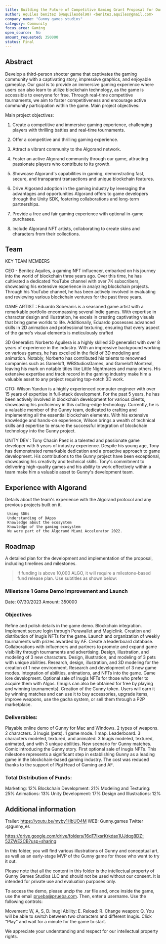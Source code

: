 ```yaml
---
title: Building the Future of Competitive Gaming Grant Proposal for Our Free-to-Play Blockchain Game
author: Aquiles benitez (@aquilesdel90) <benitez.aquiles@gmail.com>
company_name: "Gunny games studios"
category: Community
focus_area: Gaming
open_source:  No
amount_requested: 350000
status: Final
---
```


## Abstract
Develop a third-person shooter game that captivates the gaming community with a captivating story, impressive graphics, and enjoyable gameplay.
Our goal is to provide an immersive gaming experience where users can also learn to utilize blockchain technology, as the game is accessible to everyone for free.
Through real-time competitive tournaments, we aim to foster competitiveness and encourage active community participation within the game.
Main project objectives:


Main project objectives:

1. Create a competitive and immersive gaming experience, challenging players with thrilling battles and real-time tournaments.
2. Offer a competitive and thrilling gaming experience.
3. Attract a vibrant community to the Algorand network.
4. Foster an active Algorand community through our game, attracting passionate players who contribute to its growth.


5. Showcase Algorand's capabilities in gaming, demonstrating fast, secure, and transparent transactions and unique blockchain features.

6. Drive Algorand adoption in the gaming industry by leveraging the advantages and opportunities Algorand offers to game developers through the Unity SDK, fostering collaborations and long-term partnerships.

7. Provide a free and fair gaming experience with optional in-game purchases.

8. Include Algorand NFT artists, collaborating to create skins and characters from their collections.

## Team
KEY TEAM MEMBERS

CEO - Benitez Aquiles, a gaming NFT influencer, embarked on his journey into the world of blockchain three years ago. Over this time, he has cultivated a dedicated YouTube channel with over 7K subscribers, showcasing his extensive experience in analyzing blockchain projects.
Through his YouTube channel, he has been actively involved in evaluating and reviewing various blockchain ventures for the past three years.

GAME ARTIST : Eduardo Soberanis is a seasoned game artist with a remarkable portfolio encompassing several Indie games. 
With expertise in character design and illustration, he excels in creating captivating visuals that bring game worlds to life. Additionally, Eduardo possesses advanced skills in 2D animation and professional texturing, ensuring that every aspect of the game's visual elements is meticulously crafted

3D Generalist: Norberto Aguilera is a highly skilled 3D generalist with over 8 years of experience in the industry.
 With an impressive background working on various games, he has excelled in the field of 3D modeling and animation. 
Notably, Norberto has contributed his talents to renowned companies such as Gameloft, WBStudiosGames, and Gameloft Montreal, leaving his mark on notable titles like Little Nightmares and many others. 
His extensive expertise and track record in the gaming industry make him a valuable asset to any project requiring top-notch 3D work.

CTO: Wilson Yandun is a highly experienced computer engineer with over 15 years of expertise in full-stack development. 
For the past 5 years, he has been actively involved in blockchain development for various clients, showcasing his proficiency in this cutting-edge technology. 
Currently, he is a valuable member of the Gunny team, dedicated to crafting and implementing all the essential blockchain elements. 
With his extensive knowledge and hands-on experience, Wilson brings a wealth of technical skills and expertise to ensure the successful integration of blockchain technology into the Gunny project.

UNITY DEV : Tony Chacin Paez is a talented and passionate game developer with 5 years of industry experience. Despite his young age, Tony has demonstrated remarkable dedication and a proactive approach to game development. 
His contributions to the Gunny project have been exceptional, showcasing his creativity and technical skills. 
Tony's commitment to delivering high-quality games and his ability to work effectively within a team make him a valuable asset to Gunny's development team.

## Experience with Algorand
Details about the team's experience with the Algorand protocol and any previous projects built on it.

     Using SDKs 
     Understanding of DApps
     Knowledge about the ecosystem
     Knowledge of the gaming ecosystem
     We were part of the Algorand Miami Accelerator 2022.


## Roadmap
A detailed plan for the development and implementation of the proposal, including timelines and milestones.
> If funding is above 10,000 ALGO, it will require a milestone-based fund release plan. Use subtitles as shown below:


### Milestone 1 Game Demo Improvement and Launch
Date: 07/30/2023
Amount: 350000

### Objectives
Refine and polish details in the game demo.
Blockchain integration.
Implement secure login through Perawallet and Magiclink.
Creation and distribution of Inugis NFTs for the game.
Launch and organization of weekly tournaments with prizes awarded by AF.
Create a leaderboard database.
Collaborations with influencers and partners to promote and expand game visibility through tournaments and advertising.
Design, illustration, and modeling of 3 new characters.
Design, illustration, and modeling of 3 pets with unique abilities.
Research, design, illustration, and 3D modeling for the creation of 1 new environment.
Research and development of 3 new game modes.
Integration of abilities, animations, and NFTs into the game.
Game lore development.
Optional sale of Inugis NFTs for those who prefer to acquire them with Algos.
(Inugis can also be obtained for free by playing and winning tournaments).
Creation of the Gunny token. Users will earn it by winning matches and can use it to buy accessories, upgrade items, improve weapons, use the gacha system, or sell them through a P2P marketplace.


### Deliverables:
Playable online demo of Gunny for Mac and Windows.
2 types of weapons.
2 characters.
3 Inugis (pets).
1 game mode.
1 map.
Leaderboard.
3 characters modeled, textured, and animated.
3 Inugis modeled, textured, animated, and with 3 unique abilities.
New scenario for Gunny matches.
Comic introducing the Gunny story.
First optional sale of Inugis NFTs.
This milestone represents a significant step in establishing Gunny as a leading game in the blockchain-based gaming industry. The cost was reduced thanks to the support of Pigi Head of Gaming and AF.



### Total Distribution of Funds:

Marketing: 12%
Blockchain Development: 21%
Modeling and Texturing: 25%
Animations: 13%
Unity Development: 17%
Design and Illustrations: 12%

## Additional information
Trailer: https://youtu.be/myby1HbUO4M
WEB: Gunny.games
Twitter :@gunny_es

https://drive.google.com/drive/folders/16qT7IxsrKrkdax1UJdqg8DZ-52ZWE2CB?usp=sharing

In this folder, you will find various illustrations of Gunny and conceptual art, as well as an early-stage MVP of the Gunny game for those who want to try it out.

Please note that all the content in this folder is the intellectual property of Gunny Games Studios LLC and should not be used without our consent. It is intended for private use and evaluation purposes only.

To access the demo, please unzip the .rar file and, once inside the game, use the email prueba@prueba.com. Then, enter a username. Use the following controls:

Movement: W, A, S, D.
Inugi Ability: E.
Reload: R.
Change weapon: Q.
You will be able to switch between two characters and different Inugis. Click "Play" and wait for a minute for the game to start.

We appreciate your understanding and respect for our intellectual property rights.






